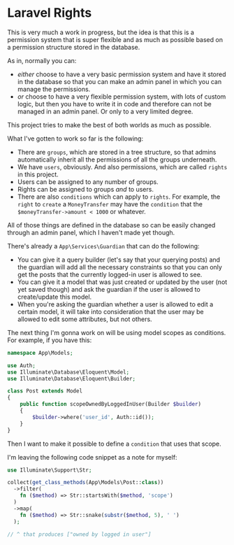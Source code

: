# Laravel Rights

This is very much a work in progress, but the idea is that this is a permission system that is super flexible and as much as possible based on a permission structure stored in the database.

As in, normally you can:

* *either* choose to have a very basic permission system and have it stored in the database so that you can make an admin panel in which you can manage the permissions.
* *or* choose to have a very flexible permission system, with lots of custom logic, but then you have to write it in code and therefore can not be managed in an admin panel. Or only to a very limited degree.

This project tries to make the best of both worlds as much as possible.

What I've gotten to work so far is the following:

* There are `groups`, which are stored in a tree structure, so that admins automatically inherit all the permissions of all the groups underneath.
* We have `users`, obviously. And also permissions, which are called `rights` in this project.
* Users can be assigned to any number of groups.
* Rights can be assigned to groups *and* to users.
* There are also `conditions` which can apply to `rights`. For example, the `right` to `create` a `MoneyTransfer` may have the `condition` that the `$moneyTransfer->amount < 1000` or whatever.

All of those things are defined in the database so can be easily changed through an admin panel, which I haven't made yet though.

There's already a `App\Services\Guardian` that can do the following:

* You can give it a query builder (let's say that your querying posts) and the guardian will add all the necessary constraints so that you can only get the posts that the currently logged-in user is allowed to see.
* You can give it a model that was just created or updated by the user (not yet saved though) and ask the guardian if the user is allowed to create/update this model.
* When you're asking the guardian whether a user is allowed to edit a certain model, it will take into consideration that the user may be allowed to edit some attributes, but not others.

The next thing I'm gonna work on will be using model scopes as conditions. For example, if you have this:

```php
namespace App\Models;

use Auth;
use Illuminate\Database\Eloquent\Model;
use Illuminate\Database\Eloquent\Builder;

class Post extends Model
{
    public function scopeOwnedByLoggedInUser(Builder $builder)
    {
        $builder->where('user_id', Auth::id());
    }
}
```

Then I want to make it possible to define a `condition` that uses that scope.

I'm leaving the following code snippet as a note for myself:

```php
use Illuminate\Support\Str;

collect(get_class_methods(App\Models\Post::class))
  ->filter(
    fn ($method) => Str::startsWith($method, 'scope')
  )
  ->map(
    fn ($method) => Str::snake(substr($method, 5), ' ')
  );

// ^ that produces ["owned by logged in user"]
```
